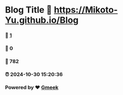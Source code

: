 # Blog Title :link: https://Mikoto-Yu.github.io/Blog 
### :page_facing_up: [1](https://Mikoto-Yu.github.io/Blog/tag.html) 
### :speech_balloon: 0 
### :hibiscus: 782 
### :alarm_clock: 2024-10-30 15:20:36 
### Powered by :heart: [Gmeek](https://github.com/Meekdai/Gmeek)
